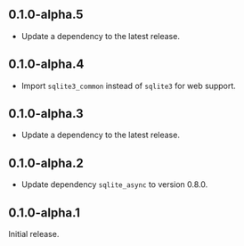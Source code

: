 ## 0.1.0-alpha.5

 - Update a dependency to the latest release.

## 0.1.0-alpha.4

- Import `sqlite3_common` instead of `sqlite3` for web support.

## 0.1.0-alpha.3

- Update a dependency to the latest release.

## 0.1.0-alpha.2

- Update dependency `sqlite_async` to version 0.8.0.

## 0.1.0-alpha.1

Initial release.
